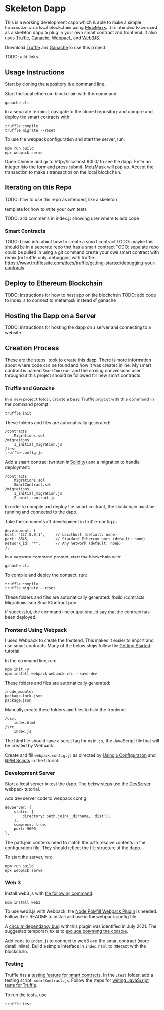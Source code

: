 # Skeleton Dapp
This is a working development dapp which is able to make a simple transaction on a local blockchain using [MetaMask](https://metamask.io/). It is intended to be used as a skeleton dapp to plug in your own smart contract and front end. It also uses [Truffle](), [Ganache](), [Webpack](), and [Web3JS](https://web3js.readthedocs.io/en/v1.2.11/getting-started.html).

Download [Truffle]() and [Ganache]() to use this project.

TODO: add links

## Usage Instructions
Start by cloning the repository in a command line.

Start the local ethereum blockchain with this command:

    ganache-cli

In a separate terminal, navigate to the cloned repository and compile and deploy the smart contracts with:

    truffle compile
    truffle migrate --reset

To use the webpack configuration and start the server, run:

    npm run build
    npx webpack serve

Open Chrome and go to http://localhost:9000/ to see the dapp. Enter an integer into the form and press submit. MetaMask will pop up. Accept the transaction to make a transaction on the local blockchain.

## Iterating on this Repo
TODO: how to use this repo as intended, like a skeleton

template for how to write your own tests

TODO: add comments in index.js showing user where to add code

### Smart Contracts
TODO: basic info about how to create a smart contract
TODO: maybe this should be in a seperate repo that has a smart contract
TODO: separate repo could be pulled in using a git command
create your own smart contract with remix (or truffle only)
debugging with truffle: https://www.trufflesuite.com/docs/truffle/getting-started/debugging-your-contracts

## Deploy to Ethereum Blockchain
TODO: instructions for how to host app on the blockchain
TODO: add code to index.js to connect to metamask instead of ganache

## Hosting the Dapp on a Server
TODO: instructions for hosting the dapp on a server and connecting to a website

## Creation Process
These are the steps I took to create this dapp. There is more information about where code can be found and how it was created inline. My smart contract is named `SmartContract` and the naming convensions used throughout this project should be followed for new smart contracts.

### Truffle and Ganache
In a new project folder, create a base Truffle project with this command in the command prompt:
    
    truffle init

These folders and files are automatically generated:

    /contracts
        Migrations.sol
    /migrations
        1_initial_migration.js
    /test
    truffle-config.js

Add a smart contract (written in [Solidity]()) and a migration to handle deployment:

    /contracts
        Migrations.sol
        SmartContract.sol
    /migrations
        1_initial_migration.js
        2_smart_contract.js

In order to compile and deploy the smart contract, the blockchain must be running and connected to the dapp.

Take the comments off development in truffle-config.js.

    development: {
    host: "127.0.0.1",     // Localhost (default: none)
    port: 8545,            // Standard Ethereum port (default: none)
    network_id: "*",       // Any network (default: none)
    },

In a separate command prompt, start the blockchain with:

    ganache-cli

To compile and deploy the contract, run:

    truffle compile
    truffle migrate --reset

These folders and files are automatically generated:
    /build
        /contracts
            Migrations.json
            SmartContract.json

If successful, the command line output should say that the contract has been deployed.

### Frontend Using Webpack
I used Webpack to create the frontend. This makes it easier to import and use smart contracts. Many of the below steps follow the [Getting Started](https://webpack.js.org/guides/getting-started/) tutorial.

In the command line, run:

    npm init -y
    npm install webpack webpack-cli --save-dev

These folders and files are automatically generated:

    /node_modules
    package-lock.json
    package.json

Manually create these folders and files to hold the frontend:

    /dist
        index.html
    /src
        index.js

The html file should have a script tag for `main.js`, the JavaScript file that will be created by Webpack.

Create and fill `webpack.config.js` as directed by [Using a Configuration](https://webpack.js.org/guides/getting-started/#using-a-configuration) and [NPM Scripts](https://webpack.js.org/guides/getting-started/#npm-scripts) in the tutorial.

### Development Server
Start a local server to test the dapp. The below steps use the [DevServer](https://webpack.js.org/configuration/dev-server/) webpack tutorial.

Add dev server code to webpack config:

    devServer: {
        static: {
            directory: path.join(__dirname, 'dist'),
        },
        compress: true,
        port: 9000,
    },

The path.join contents need to match the path.resolve contents in the configuration file. They should reflect the file structure of the dapp.

To start the server, run:

    npm run build
    npx webpack serve

### Web 3
Install web3.js with [the following command](https://www.oreilly.com/library/view/mastering-blockchain/9781788839044/ba606636-cbca-4bf5-acf1-0552dc6b0cd1.xhtml):

    npm install web3

To use web3.js with Webpack, the [Node Polyfill Webpack Plugin](https://github.com/Richienb/node-polyfill-webpack-plugin) is needed. Follow their README to install and use in the webpack config file.

A [circular dependancy bug](https://github.com/Richienb/node-polyfill-webpack-plugin/issues/18) with this plugin was identified in July 2021. The suggested temporary fix is to [exclude polyfilling the console](https://github.com/Richienb/node-polyfill-webpack-plugin/tree/27be8def3f3d42464fa77fd240c38a8bce982f8e#excludealiases).

Add code to `index.js` to connect to web3 and the smart contract (more detail inline). Build a simple interface in `index.html` to interact with the blockchain.

### Testing
Truffle has a [testing feature for smart contracts](https://www.trufflesuite.com/docs/truffle/testing/testing-your-contracts). In the `/test` folder, add a testing script: `smartContract.js`. Follow the steps for [writing JavaScript tests for Truffle](https://www.trufflesuite.com/docs/truffle/testing/writing-tests-in-javascript).

To run the tests, use

    truffle test